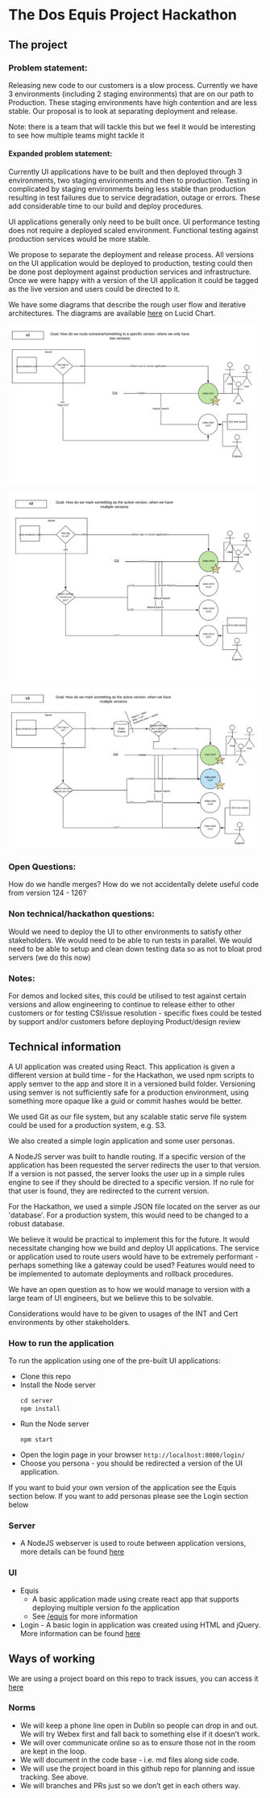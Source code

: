# The Dos Equis Project Hackathon 

## The project

### Problem statement:
Releasing new code to our customers is a slow process. Currently we have 3 environments (including 2 staging environments) 
that are on our path to Production. These staging environments have high contention and are less stable.
Our proposal is to look at separating deployment and release.

Note: there is a team that will tackle this but we feel it would be interesting to see how multiple teams might tackle it

#### Expanded problem statement: 
Currently UI applications have to be built and then deployed through 3 environments, two staging environments and then to 
production. Testing in complicated by staging environments being less stable than production resulting in test failures 
due to service degradation, outage or errors. These add considerable time to our build and deploy procedures. 

UI applications generally only need to be built once. UI performance testing does not require a deployed scaled environment.
Functional testing against production services would be more stable.  

We propose to separate the deployment and release process. All versions on the UI application would be deployed to 
production, testing could then be done post deployment against production services and infrastructure. Once we were happy 
with a version of the UI application it could be tagged as the live version and users could be directed to it. 

We have some diagrams that describe the rough user flow and iterative architectures. The diagrams are available [here](https://www.lucidchart.com/invitations/accept/d1cc8c97-3e2f-4d94-ba37-91add859ff16) on Lucid Chart.

[![Version one of the Dos Equis Architecture](./images/DosEquisArchitecture01.png)](./images/DosEquisArchitecture01.png)

[![Version two of the Dos Equis Architecture](./images/DosEquisArchitecture02.png)](./images/DosEquisArchitecture02.png)

[![Version three of the Dos Equis Architecture](./images/DosEquisArchitecture03.png)](./images/DosEquisArchitecture03.png)

### Open Questions: 
How do we handle merges? 
How do we not accidentally delete useful code from version 124 - 126?

### Non technical/hackathon questions: 
Would we need to deploy the UI to other environments to satisfy other stakeholders. We would need to be able to run tests 
in parallel. We would need to be able to setup and clean down testing data so as not to bloat prod servers (we do this now)

### Notes:
For demos and locked sites, this could be utilised to test against certain versions and allow engineering to continue to 
release either to other customers or for testing
CSI/issue resolution - specific fixes could be tested by support and/or customers before deploying
Product/design review

## Technical information

A UI application was created using React. This application is given a different version at build time - for the Hackathon, we used npm scripts to apply semver to the app and store it in a versioned build folder.  Versioning using semver is not sufficiently safe for a production environment, using something more opaque like a guid or commit hashes would be better.  

We used Git as our file system, but any scalable static serve file system could be used for a production system, e.g. S3. 

We also created a simple login application and some user personas.  

A NodeJS server was built to handle routing. If a specific version of the application has been requested the server redirects the user to that version. If a version is not passed, the server looks the user up in a simple rules engine to see if they should be directed to a specific version. If no rule for that user is found, they are redirected to the current version. 

For the Hackathon, we used a simple JSON file located on the server as our 'database'. For a production system, this would need to be changed to a robust database.

We believe it would be practical to implement this for the future. It would necessitate changing how we build and deploy UI applications. The service or application used to route users would have to be extremely performant - perhaps something like a gateway could be used? Features would need to be implemented to automate deployments and rollback procedures. 

We have an open question as to how we would manage to version with a large team of UI engineers, but we believe this to be solvable. 

Considerations would have to be given to usages of the INT and Cert environments by other stakeholders.

### How to run the application

To run the application using one of the pre-built UI applications:
* Clone this repo
* Install the Node server
  ``` 
  cd server
  npm install
  ```
* Run the Node server
  ```
  npm start
  ```
* Open the login page in your browser `http://localhost:8000/login/`
* Choose you persona - you should be redirected a version of the UI application.

If you want to buid your own version of the application see the Equis section below.
If you want to add personas please see the Login section below

### Server

* A NodeJS webserver is used to route between application versions, more details can be found [here](./server/server.md)

### UI

* Equis
  * A basic application made using create react app that supports deploying multiple version fo the application
  * See [/equis](./ui/equis/README.md) for more information
* Login - A basic login in application was created using HTML and jQuery. More information can be found [here](./ui/userslist/login.md) 

## Ways of working

We are using a project board on this repo to track issues, you can access it [here](https://scm.eng.hmhco.com/deroistec/dos-equis-project/projects/1)

### Norms

* We will keep a phone line open in Dublin so people can drop in and out. We will try Webex first and fall back to 
something else if it doesn’t work.
* We will over communicate online so as to ensure those not in the room are kept in the loop.
* We will document in the code base - i.e. md files along side code.
* We will use the project board in this github repo for planning and issue tracking. See above.
* We will branches and PRs just so we don’t get in each others way.

